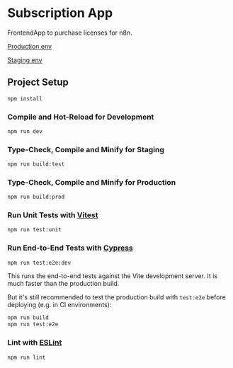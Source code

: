 # Subscription App
FrontendApp to purchase licenses for n8n.

[Production env](https://subscription.n8n.io/)

[Staging env](https://staging-subscription.n8n.io/)

## Project Setup

```sh
npm install
```

### Compile and Hot-Reload for Development

```sh
npm run dev
```

### Type-Check, Compile and Minify for Staging 

```sh
npm run build:test
```


### Type-Check, Compile and Minify for Production

```sh
npm run build:prod
```

### Run Unit Tests with [Vitest](https://vitest.dev/)

```sh
npm run test:unit
```

### Run End-to-End Tests with [Cypress](https://www.cypress.io/)

```sh
npm run test:e2e:dev
```

This runs the end-to-end tests against the Vite development server.
It is much faster than the production build.

But it's still recommended to test the production build with `test:e2e` before deploying (e.g. in CI environments):

```sh
npm run build
npm run test:e2e
```

### Lint with [ESLint](https://eslint.org/)

```sh
npm run lint
```
